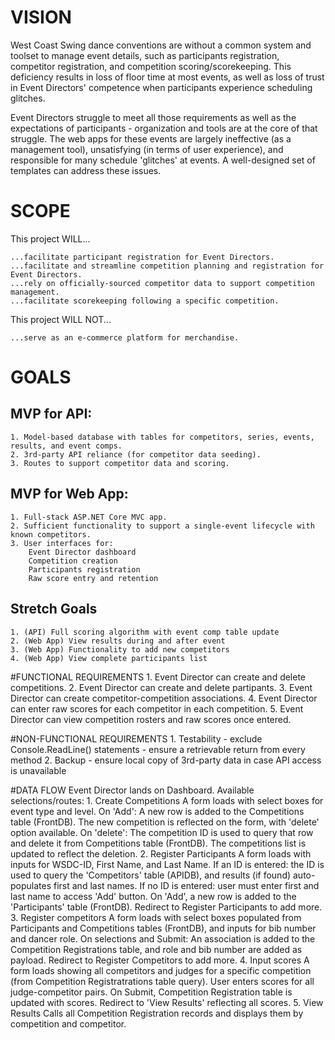 # VISION
West Coast Swing dance conventions are without a common system and toolset to manage event details, such as participants registration, competitor registration, and competition scoring/scorekeeping. This deficiency results in loss of floor time at most events, as well as loss of trust in Event Directors' competence when participants experience scheduling glitches.

Event Directors struggle to meet all those requirements as well as the expectations of participants - organization and tools are at the core of that struggle. The web apps for these events are largely ineffective (as a management tool), unsatisfying (in terms of user experience), and responsible for many schedule 'glitches' at events. A well-designed set of templates can address these issues.


# SCOPE

This project WILL...

    ...facilitate participant registration for Event Directors.
    ...facilitate and streamline competition planning and registration for Event Directors.
    ...rely on officially-sourced competitor data to support competition management.
    ...facilitate scorekeeping following a specific competition.

This project WILL NOT...

    ...serve as an e-commerce platform for merchandise.


# GOALS
## MVP for API:
    1. Model-based database with tables for competitors, series, events, results, and event comps.
    2. 3rd-party API reliance (for competitor data seeding).
    3. Routes to support competitor data and scoring.

## MVP for Web App:
    1. Full-stack ASP.NET Core MVC app.
    2. Sufficient functionality to support a single-event lifecycle with known competitors.
    3. User interfaces for:
        Event Director dashboard
        Competition creation
        Participants registration
        Raw score entry and retention

## Stretch Goals
    1. (API) Full scoring algorithm with event comp table update
    2. (Web App) View results during and after event
    3. (Web App) Functionality to add new competitors
    4. (Web App) View complete participants list


#FUNCTIONAL REQUIREMENTS
    1. Event Director can create and delete competitions.
    2. Event Director can create and delete partipants.
    3. Event Director can create competitor-competition associations.
    4. Event Director can enter raw scores for each competitor in each competition.
    5. Event Director can view competition rosters and raw scores once entered.

#NON-FUNCTIONAL REQUIREMENTS
    1. Testability
        - exclude Console.ReadLine() statements
        - ensure a retrievable return from every method
    2. Backup
        - ensure local copy of 3rd-party data in case API access is unavailable

#DATA FLOW
    Event Director lands on Dashboard. Available selections/routes:
        1. Create Competitions
            A form loads with select boxes for event type and level. On 'Add':
                A new row is added to the Competitions table (FrontDB).
                The new competition is reflected on the form, with 'delete' option available.
            On 'delete':
                The competition ID is used to query that row and delete it from Competitions table (FrontDB).
                The competitions list is updated to reflect the deletion.
        2. Register Participants
            A form loads with inputs for WSDC-ID, First Name, and Last Name. 
                If an ID is entered:
                    the ID is used to query the 'Competitors' table (APIDB), and results (if found) auto-populates first and last names.
                If no ID is entered:
                    user must enter first and last name to access 'Add' button.
                On 'Add', a new row is added to the 'Participants' table (FrontDB).
                Redirect to Register Participants to add more.
        3. Register competitors
            A form loads with select boxes populated from Participants and Competitions tables (FrontDB), and inputs for bib number and dancer role. On selections and Submit:
                An association is added to the Competition Registrations table, and role and bib number are added as payload.
            Redirect to Register Competitors to add more.
        4. Input scores
            A form loads showing all competitors and judges for a specific competition (from Competition Registratrations table query).
                User enters scores for all judge-competitor pairs. On Submit, Competition Registration table is updated with scores.
            Redirect to 'View Results' reflecting all scores.
        5. View Results
            Calls all Competition Registration records and displays them by competition and competitor.







